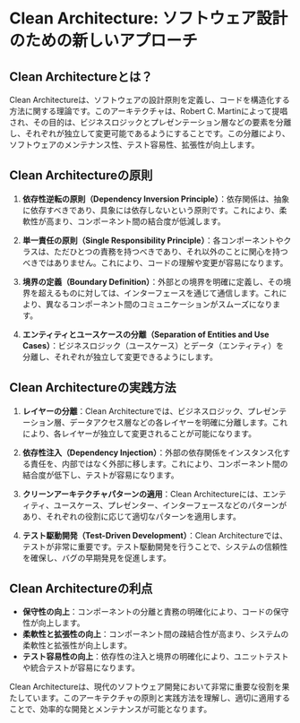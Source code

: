 # Clean Architecture: ソフトウェア設計のための新しいアプローチ

## Clean Architectureとは？

Clean Architectureは、ソフトウェアの設計原則を定義し、コードを構造化する方法に関する理論です。このアーキテクチャは、Robert C. Martinによって提唱され、その目的は、ビジネスロジックとプレゼンテーション層などの要素を分離し、それぞれが独立して変更可能であるようにすることです。この分離により、ソフトウェアのメンテナンス性、テスト容易性、拡張性が向上します。

## Clean Architectureの原則

1. **依存性逆転の原則（Dependency Inversion Principle）**：依存関係は、抽象に依存すべきであり、具象には依存しないという原則です。これにより、柔軟性が高まり、コンポーネント間の結合度が低減します。

2. **単一責任の原則（Single Responsibility Principle）**：各コンポーネントやクラスは、ただひとつの責務を持つべきであり、それ以外のことに関心を持つべきではありません。これにより、コードの理解や変更が容易になります。

3. **境界の定義（Boundary Definition）**：外部との境界を明確に定義し、その境界を超えるものに対しては、インターフェースを通じて通信します。これにより、異なるコンポーネント間のコミュニケーションがスムーズになります。

4. **エンティティとユースケースの分離（Separation of Entities and Use Cases）**：ビジネスロジック（ユースケース）とデータ（エンティティ）を分離し、それぞれが独立して変更できるようにします。

## Clean Architectureの実践方法

1. **レイヤーの分離**：Clean Architectureでは、ビジネスロジック、プレゼンテーション層、データアクセス層などの各レイヤーを明確に分離します。これにより、各レイヤーが独立して変更されることが可能になります。

2. **依存性注入（Dependency Injection）**：外部の依存関係をインスタンス化する責任を、内部ではなく外部に移します。これにより、コンポーネント間の結合度が低下し、テストが容易になります。

3. **クリーンアーキテクチャパターンの適用**：Clean Architectureには、エンティティ、ユースケース、プレゼンター、インターフェースなどのパターンがあり、それぞれの役割に応じて適切なパターンを適用します。

4. **テスト駆動開発（Test-Driven Development）**：Clean Architectureでは、テストが非常に重要です。テスト駆動開発を行うことで、システムの信頼性を確保し、バグの早期発見を促進します。

## Clean Architectureの利点

- **保守性の向上**：コンポーネントの分離と責務の明確化により、コードの保守性が向上します。
- **柔軟性と拡張性の向上**：コンポーネント間の疎結合性が高まり、システムの柔軟性と拡張性が向上します。
- **テスト容易性の向上**：依存性の注入と境界の明確化により、ユニットテストや統合テストが容易になります。

Clean Architectureは、現代のソフトウェア開発において非常に重要な役割を果たしています。このアーキテクチャの原則と実践方法を理解し、適切に適用することで、効率的な開発とメンテナンスが可能となります。
